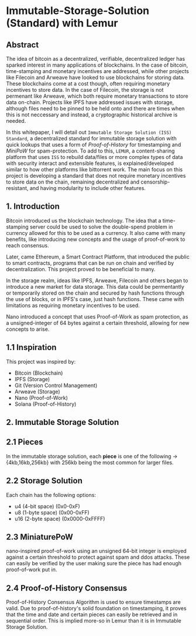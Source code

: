 # Immutable-Storage-Solution (Standard) with Lemur

## Abstract

The idea of bitcoin as a decentralized, verifiable, decentralized ledger has sparked interest in many applications of blockchains. In the case of bitcoin, time-stamping and monetary incentives are addressed, while other projects like Filecoin and Arweave have looked to use blockchains for storing data. These blockchains come at a cost though, often requiring monetary incentives to store data. In the case of Filecoin, the storage is not permenant like Arweave, which both require monetary transactions to store data on-chain. Projects like IPFS have addressed issues with storage, although files need to be pinned to be held onto and there are times when this is not neccessary and instead, a cryptographic historical archive is needed.

In this whitepaper, I will detail out `Immutable Storage Solution (ISS) Standard`, a decentralized standard for immutable storage solution with quick lookups that uses a form of *Proof-of-History* for timestamping and *MiniPoW* for spam-protection. To add to this, `LEMUR`, a content-sharing platform that uses `ISS` to rebuild data/files or more complex types of data with security interact and extensible features, is explained/developed similar to how other platforms like bittorrent work. The main focus on this project is developing a standard that does not require monetary incentives to store data on the chain, remaining decentralized and censorship-resistant, and having modularity to include other features.

## 1. Introduction

Bitcoin introduced us the blockchain technology. The idea that a time-stamping server could be used to solve the double-spend problem in currency allowed for this to be used as a currency. It also came with many benefits, like introducing new concepts and the usage of proof-of-work to reach consensus.

Later, came Ethereum, a Smart Contract Platform, that introduced the public to smart contracts, programs that can be run on chain and verified by decentralization. This project proved to be beneficial to many.

In the storage realm, ideas like IPFS, Arweave, Filecoin and others began to introduce a new market for data storage. This data could be permentantly or temporarily stored on the chain and secured by hash functions through the use of blocks, or in IPFS's case, just hash functions. These came with limitations as requiring monetary incentives to be used.

Nano introduced a concept that uses Proof-of-Work as spam protection, as a unsigned-integer of 64 bytes against a certain threshold, allowing for new concepts to arise.

## 1.1 Inspiration

This project was inspired by:

- Bitcoin (Blockchain)
- IPFS (Storage)
- Git (Version Control Management)
- Arweave (Storage)
- Nano (Proof-of-Work)
- Solana (Proof-of-History)

## 2. Immutable Storage Solution

## 2.1 Pieces

In the immutable storage solution, each **piece** is one of the following -> {4kb,16kb,256kb} with 256kb being the most common for larger files.

## 2.2 Storage Solution

Each chain has the following options:

- u4 (4-bit space) (0x0-0xF)
- u8 (1-byte space) (0x00-0xFF)
- u16 (2-byte space) (0x0000-0xFFFF)

## 2.3 MiniaturePoW

nano-inspired proof-of-work using an unsigned 64-bit integer is employed against a certain threshold to protect against spam and ddos attacks. These can easily be verified by the user making sure the piece has had enough proof-of-work put in.

## 2.4 Proof-of-History Consensus

Proof-of-History Consensus Algorithm is used to ensure timestamps are valid. Due to proof-of-history's solid foundation on timestamping, it proves that the time and date and certain pieces can easily be retrieved and in sequential order. This is implied more-so in Lemur than it is in Immutable Storage Solution.
